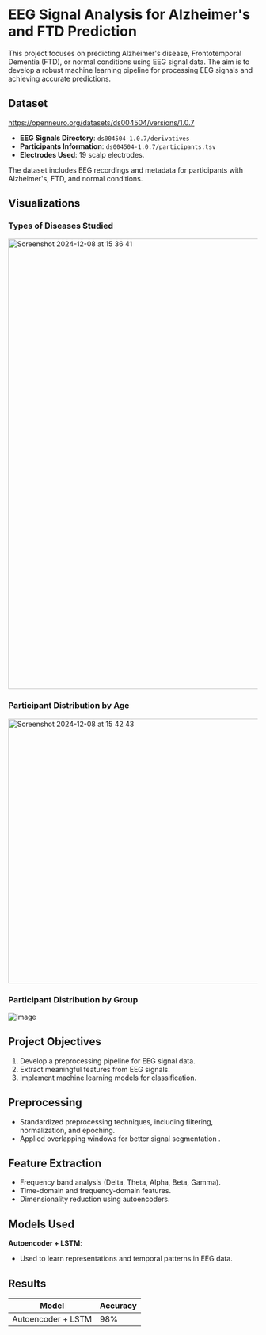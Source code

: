 # EEG Signal Analysis for Alzheimer's and FTD Prediction

This project focuses on predicting Alzheimer's disease, Frontotemporal Dementia (FTD), or normal conditions using EEG signal data. The aim is to develop a robust machine learning pipeline for processing EEG signals and achieving accurate predictions.



## Dataset   
https://openneuro.org/datasets/ds004504/versions/1.0.7

- **EEG Signals Directory**: `ds004504-1.0.7/derivatives`
- **Participants Information**: `ds004504-1.0.7/participants.tsv`
- **Electrodes Used**: 19 scalp electrodes.

The dataset includes EEG recordings and metadata for participants with Alzheimer's, FTD, and normal conditions.


## Visualizations

### Types of Diseases Studied

<img width="910" alt="Screenshot 2024-12-08 at 15 36 41" src="https://github.com/user-attachments/assets/fa464e6e-513d-4d35-a358-481ffd536f9c">

### Participant Distribution by Age

<img width="535" alt="Screenshot 2024-12-08 at 15 42 43" src="https://github.com/user-attachments/assets/a4748d2b-f497-4a18-b2aa-5b3234bd0a51">



### Participant Distribution by Group
![image](https://github.com/user-attachments/assets/bba414d7-2caa-43aa-a8cb-42c7df36fdf4)




## Project Objectives

1. Develop a preprocessing pipeline for EEG signal data.
2. Extract meaningful features from EEG signals.
3. Implement machine learning models for classification.

## Preprocessing

- Standardized preprocessing techniques, including filtering, normalization, and epoching.
- Applied overlapping windows for better signal segmentation .

## Feature Extraction

- Frequency band analysis (Delta, Theta, Alpha, Beta, Gamma).
- Time-domain and frequency-domain features.
- Dimensionality reduction using autoencoders.

## Models Used

 **Autoencoder + LSTM**:
   - Used to learn representations and temporal patterns in EEG data.


## Results

| Model                  | Accuracy |
|------------------------|----------|
| Autoencoder + LSTM     | 98%      |






